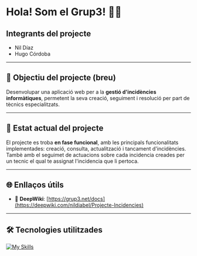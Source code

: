 # Hola! Som el **Grup3**! 👋🚀

## Integrants del projecte

- Nil Díaz  
- Hugo Córdoba

---

## 🎯 Objectiu del projecte (breu)

Desenvolupar una aplicació web per a la **gestió d'incidències informàtiques**, permetent la seva creació, seguiment i resolució per part de tècnics especialitzats.

---

## 📌 Estat actual del projecte

El projecte es troba **en fase funcional**, amb les principals funcionalitats implementades: creació, consulta, actualització i tancament d'incidències. Tambè amb el seguimet de actuacions sobre cada incidencia creades per un tecnic el qual te assignat l'incidencia que li pertoca.

---

## 🌐 Enllaços útils

- 🔗 **DeepWiki**: [https://grup3.net/docs](https://deepwiki.com/nildiabel/Projecte-Incidencies)

---

## 🛠️ Tecnologies utilitzades

[![My Skills](https://skillicons.dev/icons?i=js,html,nodejs,bootstrap,vscode,npm,express)](https://skillicons.dev)
